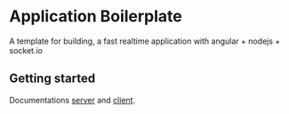 Application Boilerplate
=======================

A template for building, a fast realtime application with angular + nodejs + socket.io


## Getting started

Documentations [server][1] and [client][2].

[1]: server/doc/README.md
[2]: client/doc/README.md

